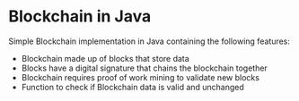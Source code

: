 # Blockchain in Java

Simple Blockchain implementation in Java containing the following features:
* Blockchain made up of blocks that store data
* Blocks have a digital signature that chains the blockchain together
* Blockchain requires proof of work mining to validate new blocks
* Function to check if Blockchain data is valid and unchanged